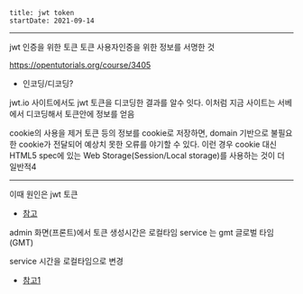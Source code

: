 ```
title: jwt token
startDate: 2021-09-14
```
---

jwt
인증을 위한 토큰
토큰 사용자인증을 위한 정보를 서명한 것

https://opentutorials.org/course/3405

* 인코딩/디코딩?

jwt.io 사이트에서도 jwt 토큰을 디코딩한 결과를 알수 잇다.
이처럼 지금 사이트는 서베에서 디코딩해서 토큰안에 정보를 얻음

cookie의 사용을 제거
토큰 등의 정보를 cookie로 저장하면,
domain 기반으로 불필요한 cookie가 전달되어 예상치 못한 오류를 야기할 수 있다.
이런 경우 cookie 대신 HTML5 spec에 있는 Web Storage(Session/Local storage)를 사용하는 것이 더 일반적4

---

이때 원인은 jwt 토큰
* [참고](https://naon.me/posts/til63)

admin 화면(프론트)에서 토큰 생성시간은 로컬타임
service 는 gmt 글로벌 타임 (GMT)

service 시간을 로컬타임으로 변경
* [참고1](https://webisfree.com/2022-01-10/[%EC%9E%90%EB%B0%94%EC%8A%A4%ED%81%AC%EB%A6%BD%ED%8A%B8]-%EB%B0%A9%EB%AC%B8%EC%9E%90%EC%9D%98-%EB%A1%9C%EC%BB%AC-%ED%83%80%EC%9E%84%EC%A1%B4%EA%B3%BC-utc-%EC%8B%9C%EA%B0%84%EC%9D%80-%EC%96%B4%EB%96%BB%EA%B2%8C-%EA%B5%AC%ED%95%A0%EA%B9%8C)
